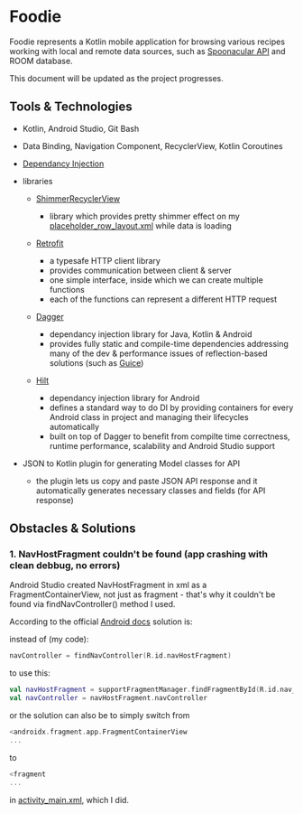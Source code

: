 
# Foodie

Foodie represents a Kotlin mobile application for browsing various recipes working with local and remote data sources, such as [Spoonacular API](https://spoonacular.com/food-api) and ROOM database. 

This document will be updated as the project progresses.


## Tools & Technologies

- Kotlin, Android Studio, Git Bash
- Data Binding, Navigation Component, RecyclerView, Kotlin Coroutines
- [Dependancy Injection](https://developer.android.com/training/dependency-injection)

- libraries
    - [ShimmerRecyclerView](https://github.com/omtodkar/ShimmerRecyclerView)
        - library which provides pretty shimmer effect on my [placeholder_row_layout.xml](https://github.com/laurakciic/foodie/blob/master/Foodie_RMA/app/src/main/res/layout/placeholder_row_layout.xml) while data is loading 

    - [Retrofit](https://square.github.io/retrofit/)
        - a typesafe HTTP client library
        - provides communication between client & server
        - one simple interface, inside which we can create multiple functions
        - each of the functions can represent a different HTTP request

    - [Dagger](https://developer.android.com/training/dependency-injection/dagger-basics)
        - dependancy injection library for Java, Kotlin & Android
        - provides fully static and compile-time dependencies addressing many of the dev & performance issues of reflection-based solutions (such as [Guice](https://en.wikipedia.org/wiki/Google_Guice))

    - [Hilt](https://developer.android.com/training/dependency-injection/hilt-android)
        - dependancy injection library for Android
        - defines a standard way to do DI by providing containers for every Android class in project and managing their lifecycles automatically
        - built on top of Dagger to benefit from compilte time correctness, runtime performance, scalability and Android Studio support 

- JSON to Kotlin plugin for generating Model classes for API 
    - the plugin lets us copy and paste JSON API response and it automatically generates necessary classes and fields (for API response) 

## Obstacles & Solutions 

### 1. NavHostFragment couldn't be found (app crashing with clean debbug, no errors)

Android Studio created NavHostFragment in xml as a FragmentContainerView, not just as fragment - that's why it couldn't be found via findNavController() method I used.

According to the official [Android docs](https://developer.android.com/guide/navigation/navigation-getting-started) solution is:

instead of (my code):
```kotlin
navController = findNavController(R.id.navHostFragment)
```

to use this:
```kotlin
val navHostFragment = supportFragmentManager.findFragmentById(R.id.nav_host_fragment) as NavHostFragment
val navController = navHostFragment.navController
```

or the solution can also be to simply switch from 

```kotlin
<androidx.fragment.app.FragmentContainerView
...
```

to 

```kotlin
<fragment
...
```

in [activity_main.xml](https://github.com/laurakciic/foodie/blob/master/Foodie_RMA/app/src/main/res/layout/activity_main.xml), which I did.


